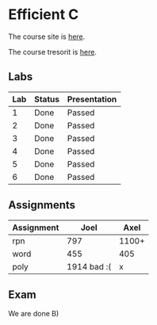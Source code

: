 # Efficient C
The course site is [here](https://cs.lth.se/edag01/).

The course tresorit is [here](https://web.tresorit.com/l/NRNW0#kPzc5_cvrnVgTEE95PqnoQ).
## Labs

| Lab   | Status   | Presentation |
|-------|----------|--------------|
| 1     | Done     | Passed       |
| 2     | Done     | Passed       |
| 3     | Done     | Passed       |
| 4     | Done     | Passed       |
| 5     | Done     | Passed       |
| 6     | Done     | Passed       |

## **Ass**ignments
| Assignment | Joel          | Axel         |
|------------|---------------|--------------|
| rpn        | 797           | 1100+        |
| word       | 455           | 405          |
| poly       | 1914  bad :(  | x            |

## Exam
We are done B)
